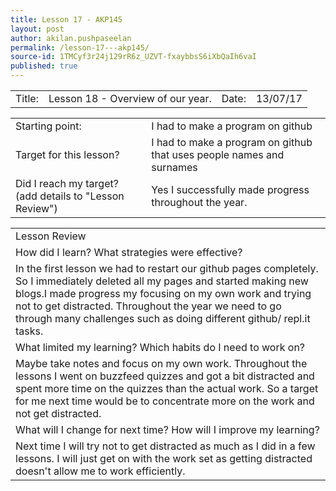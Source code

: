 ```yaml
---
title: Lesson 17 - AKP145
layout: post
author: akilan.pushpaseelan
permalink: /lesson-17---akp145/
source-id: 1TMCyf3r24j129rR6z_UZVT-fxaybbsS6iXbQaIh6vaI
published: true
---
```

<table>
  <tr>
    <td>Title:  </td>
    <td>Lesson 18 - Overview of our year.</td>
    <td> Date:  </td>
    <td>13/07/17</td>
  </tr>
</table>


<table>
  <tr>
    <td>Starting point:</td>
    <td>I had to make a program on github</td>
  </tr>
  <tr>
    <td>Target for this lesson?</td>
    <td>I had to make a program on github that uses people names and surnames</td>
  </tr>
  <tr>
    <td>Did I reach my target? 
(add details to "Lesson Review")</td>
    <td>Yes I successfully made progress throughout the year.</td>
  </tr>
</table>


<table>
  <tr>
    <td>Lesson Review</td>
  </tr>
  <tr>
    <td>How did I learn? What strategies were effective? </td>
  </tr>
  <tr>
    <td>In the first lesson we had to restart our github pages completely. So I immediately deleted all my pages and started making new blogs.I made progress my focusing on my own work and trying not to get distracted. Throughout the year we need to go through many challenges such as doing different github/ repl.it tasks.</td>
  </tr>
  <tr>
    <td>What limited my learning? Which habits do I need to work on? </td>
  </tr>
  <tr>
    <td>Maybe take notes and focus on my own work. Throughout the lessons I went on buzzfeed quizzes and got a bit distracted and spent more time on the quizzes than the actual work. So a target for me next time would be to concentrate more on the work and not get distracted.</td>
  </tr>
  <tr>
    <td>What will I change for next time? How will I improve my learning?</td>
  </tr>
  <tr>
    <td>Next time I will try not to get distracted as much as I did in a few lessons. I  will just get on with the work set as getting distracted doesn't allow me to work efficiently.</td>
  </tr>
</table>


